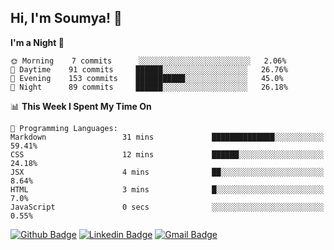 ## Hi, I'm Soumya! 👋

<!--START_SECTION:waka-->
**I'm a Night 🦉** 

```text
🌞 Morning    7 commits      ░░░░░░░░░░░░░░░░░░░░░░░░░   2.06% 
🌆 Daytime    91 commits     ██████░░░░░░░░░░░░░░░░░░░   26.76% 
🌃 Evening    153 commits    ███████████░░░░░░░░░░░░░░   45.0% 
🌙 Night      89 commits     ██████░░░░░░░░░░░░░░░░░░░   26.18%

```


📊 **This Week I Spent My Time On** 

```text
💬 Programming Languages: 
Markdown                 31 mins             ██████████████░░░░░░░░░░░   59.41% 
CSS                      12 mins             ██████░░░░░░░░░░░░░░░░░░░   24.18% 
JSX                      4 mins              ██░░░░░░░░░░░░░░░░░░░░░░░   8.64% 
HTML                     3 mins              █░░░░░░░░░░░░░░░░░░░░░░░░   7.0% 
JavaScript               0 secs              ░░░░░░░░░░░░░░░░░░░░░░░░░   0.55%

```


<!--END_SECTION:waka-->

[![Github Badge](https://img.shields.io/badge/-rubyruins-grey?style=for-the-badge&logo=github&logoColor=white&link=https://github.com/rubyruins/)](https://www.github.com/rubyruins/) 
[![Linkedin Badge](https://img.shields.io/badge/-Soumya%20Parekh-0072b1?style=for-the-badge&logo=Linkedin&logoColor=white&link=https://www.linkedin.com/in/Soumya-Parekh/)](https://www.linkedin.com/in/Soumya-Parekh/) 
[![Gmail Badge](https://img.shields.io/badge/-soumya.parekh@somaiya.edu-c14438?style=for-the-badge&logo=Gmail&logoColor=white&link=mailto:soumya.parekh@somaiya.edu)](mailto:soumya.parekh@somaiya.edu) 
